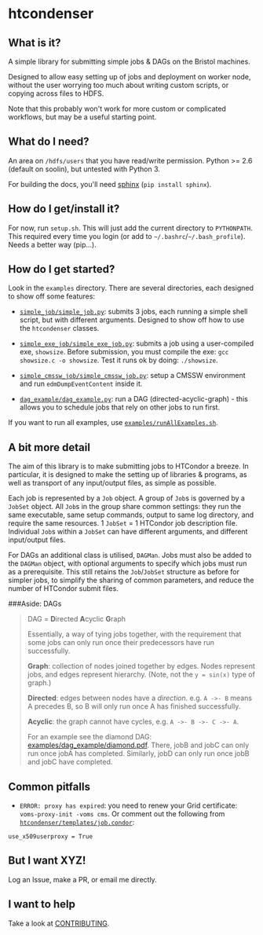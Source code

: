 # htcondenser

## What is it?

A simple library for submitting simple jobs & DAGs on the Bristol machines.

Designed to allow easy setting up of jobs and deployment on worker node, without the user worrying too much about writing custom scripts, or copying across files to HDFS.

Note that this probably won't work for more custom or complicated workflows, but may be a useful starting point.

## What do I need?

An area on `/hdfs/users` that you have read/write permission. Python >= 2.6 (default on soolin), but untested with Python 3.

For building the docs, you'll need [sphinx](http://www.sphinx-doc.org/en/stable/index.html) (`pip install sphinx`).

## How do I get/install it?

For now, run `setup.sh`. This will just add the current directory to `PYTHONPATH`. This required every time you login (or add to `~/.bashrc`/`~/.bash_profile`). Needs a better way (pip...).

## How do I get started?

Look in the `examples` directory. There are several directories, each designed to show off some features:

- [`simple_job/simple_job.py`](examples/simple_job/simple_job.py): submits 3 jobs, each running a simple shell script, but with different arguments. Designed to show off how to use the `htcondenser` classes.

- [`simple_exe_job/simple_exe_job.py`](examples/simple_exe_job/simple_exe_job.py): submits a job using a user-compiled exe, `showsize`. Before submission, you must compile the exe: `gcc showsize.c -o showsize`. Test it runs ok by doing: `./showsize`.

- [`simple_cmssw_job/simple_cmssw_job.py`](examples/simple_cmssw_job/simple_cmssw_job.py): setup a CMSSW environment and run `edmDumpEventContent` inside it.

- [`dag_example/dag_example.py`](dag_example/dag_example.py): run a DAG (directed-acyclic-graph) - this allows you to schedule jobs that rely on other jobs to run first.

If you want to run all examples, use [`examples/runAllExamples.sh`](examples/runAllExamples.sh).

## A bit more detail

The aim of this library is to make submitting jobs to HTCondor a breeze. In particular, it is designed to make the setting up of libraries & programs, as well as transport of any input/output files, as simple as possible.

Each job is represented by a `Job` object. A group of `Job`s is governed by a `JobSet` object. All `Job`s in the group share common settings: they run the same executable, same setup commands, output to same log directory, and require the same resources. 1 `JobSet` = 1 HTCondor job description file. Individual `Job`s within a `JobSet` can have different arguments, and different input/output files.

For DAGs an additional class is utilised, `DAGMan`. Jobs must also be added to the `DAGMan` object, with optional arguments to specify which jobs must run as a prerequisite. This still retains the `Job`/`JobSet` structure as before for simpler jobs, to simplify the sharing of common parameters, and reduce the number of HTCondor submit files.

###Aside: DAGs

> DAG = **D**irected **A**cyclic **G**raph
>
> Essentially, a way of tying jobs together, with the requirement that some jobs can only run once their predecessors have run successfully.
>
> **Graph**: collection of nodes joined together by edges. Nodes represent jobs, and edges represent hierarchy. (Note, not the `y = sin(x)` type of graph.)
>
> **Directed**: edges between nodes have a *direction*. e.g. `A ->- B` means A precedes B, so B will only run once A has finished successfully.
>
> **Acyclic**: the graph cannot have cycles, e.g. `A ->- B ->- C ->- A`.
>
> For an example see the diamond DAG: [examples/dag_example/diamond.pdf](examples/dag_example/diamond.pdf).
> There, jobB and jobC can only run once jobA has completed. Similarly, jobD can only run once jobB and jobC have completed.
>
## Common pitfalls

- `ERROR: proxy has expired`: you need to renew your Grid certificate: `voms-proxy-init -voms cms`. Or comment out the following from [`htcondenser/templates/job.condor`](htcondenser/templates/job.condor):

```
use_x509userproxy = True
```

## But I want XYZ!

Log an Issue, make a PR, or email me directly.

## I want to help

Take a look at [CONTRIBUTING](CONTRIBUTING.md).